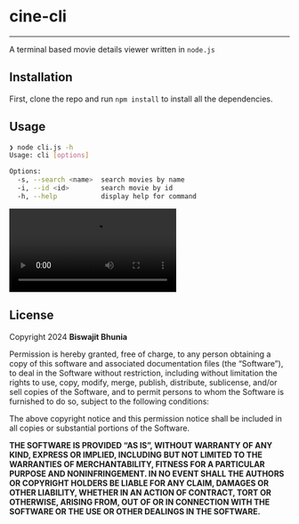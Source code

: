 # cine-cli
---
A terminal based movie details viewer written in `node.js`

## Installation
First, clone the repo and run `npm install` to install all the dependencies.

## Usage
```sh
❯ node cli.js -h
Usage: cli [options]

Options:
  -s, --search <name>  search movies by name
  -i, --id <id>        search movie by id
  -h, --help           display help for command
```
<video src="./cine-cli.mp4" controls loop></video>

## License
Copyright 2024 **Biswajit Bhunia**

Permission is hereby granted, free of charge, to any person obtaining a copy of this software and associated documentation files (the “Software”), to deal in the Software without restriction, including without limitation the rights to use, copy, modify, merge, publish, distribute, sublicense, and/or sell copies of the Software, and to permit persons to whom the Software is furnished to do so, subject to the following conditions:

The above copyright notice and this permission notice shall be included in all copies or substantial portions of the Software.

**THE SOFTWARE IS PROVIDED “AS IS”, WITHOUT WARRANTY OF ANY KIND, EXPRESS OR IMPLIED, INCLUDING BUT NOT LIMITED TO THE WARRANTIES OF MERCHANTABILITY, FITNESS FOR A PARTICULAR PURPOSE AND NONINFRINGEMENT. IN NO EVENT SHALL THE AUTHORS OR COPYRIGHT HOLDERS BE LIABLE FOR ANY CLAIM, DAMAGES OR OTHER LIABILITY, WHETHER IN AN ACTION OF CONTRACT, TORT OR OTHERWISE, ARISING FROM, OUT OF OR IN CONNECTION WITH THE SOFTWARE OR THE USE OR OTHER DEALINGS IN THE SOFTWARE.**